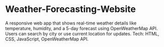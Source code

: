 # Weather-Forecasting-Website
A responsive web app that shows real-time weather details like temperature, humidity, and a 5-day forecast using OpenWeatherMap API. Users can search by city or use current location for updates.  Tech: HTML, CSS, JavaScript, OpenWeatherMap API.

